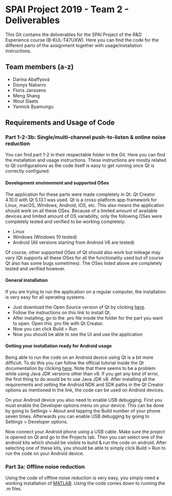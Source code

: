 #  SPAI Project 2019 - Team 2 - Deliverables

This Git contains the deliverables for the SPAI Project of the R&D Experience course (B-KUL-T47UXW). Here you can find the code for the different parts of the assignment together with usage/installation instructions.


## Team members (a-z)
- Darina Abaffyová
- Dionys Nabarro
- Floris Janssens
- Meng Shang
- Wout Slaets
- Yannick Byamungu

## Requirements and Usage of Code
### Part 1-2-3b: Single/multi-channel push-to-listen & online noise reduction
You can find part 1-2 in their respectable folder in the Git. Here you can find the installation and usage instructions. These instructions are mostly related to Qt configurations as the code itself is easy to get running once Qt is correctly configured.
#### Development environment and supported OSes
The application for these parts were made completely in Qt. Qt Creator 4.10.0 with Qt 5.13.1 was used. Qt is a cross-platform app-framework for Linux, macOS, Windows, Android, iOS, etc.
This also means the application should work on all these OSes. Because of a limited amount of available devices and limited amount of OS variability, only the following OSes were completely tested and verified to be working completely:
- Linux
- Windows (Windows 10 tested)
- Android (All versions starting from Android V6 are tested)

Of course, other supported OSes of Qt should also work but mileage may vary (Qt supports all these OSes for all the functionality used but of course Qt also has some bugs sometimes). The OSes listed above are completely tested and verified however.

#### General installation
If you are trying to run the application on a regular computer, the installation is very easy for all operating systems.
- Just download the Open Source version of Qt by clicking [here](https://www.qt.io/download-open-source).
- Follow the instructions on this link to install Qt.
- After installing, go to the .pro file inside the folder for the part you want to open. Open this .pro file with Qt Creator.
- Now you can click Build > Run
- Now you should be able to see the UI and use the application

#### Getting your installation ready for Android usage
Being able to run the code on an Android device using Qt is a bit more difficult. To do this you can follow the official tutorial inside the Qt documentation by clicking [here](https://doc.qt.io/qt-5/android-getting-started.html).
Note that there seems to be a problem while using Java JDK versions other than v8. If you get any kind of error, the first thing to do would be to use Java JDK v8.
After installing all the requirements and setting the Android NDK and SDK paths in the Qt Creator options as mentioned in the link, the code can be used on Android devices.

On your Android device you also need to enable USB debugging. First you must enable the Developer options menu on your device. This can be done by going to Settings > About and tapping the Build number of your phone seven times. Afterwards you can enable USB debugging by going to Settings > Developer options.

Now connect your Android phone using a USB cable. Make sure the project is opened on Qt and go to the Projects tab. Then you can select one of the android kits which should be visible to build & run the code on android. After selecting one of these kits, you should be able to simply click Build > Run to run the code on your Android device.

### Part 3a: Offline noise reduction
Using the code of offline noise reduction is very easy, you simply need a working installation of [MATLAB](https://nl.mathworks.com/products/matlab.html). Using the code comes down to running the .m files.
